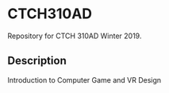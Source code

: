 # CTCH310AD
Repository for CTCH 310AD Winter 2019.

## Description
Introduction to Computer Game and VR Design

